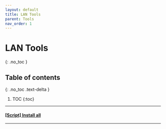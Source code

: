 ```yaml
---
layout: default
title: LAN Tools
parent: Tools
nav_order: 1
---
```


# LAN Tools
{: .no_toc }

## Table of contents
{: .no_toc .text-delta }

1. TOC
{:toc}

---

#### [\[Script\] Install all](https://github.com/caioMichele/JAM_Session/blob/master/docs/Scripts/Installers/Install-Internal-Tools.sh)

---

#### 